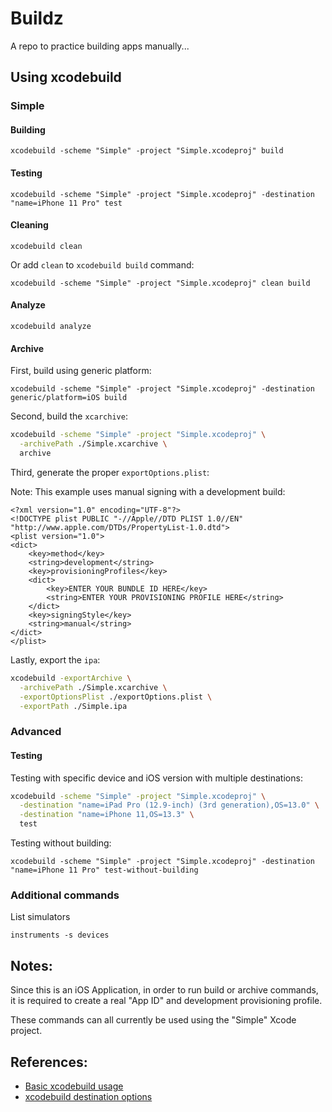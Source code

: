 # Buildz

A repo to practice building apps manually...

## Using xcodebuild

### Simple

#### Building

`xcodebuild -scheme "Simple" -project "Simple.xcodeproj" build`

#### Testing

`xcodebuild -scheme "Simple" -project "Simple.xcodeproj" -destination "name=iPhone 11 Pro" test`

#### Cleaning

`xcodebuild clean`

Or add `clean` to `xcodebuild build` command:

`xcodebuild -scheme "Simple" -project "Simple.xcodeproj" clean build`

#### Analyze

`xcodebuild analyze`

#### Archive

First, build using generic platform:

`xcodebuild -scheme "Simple" -project "Simple.xcodeproj" -destination generic/platform=iOS build`

Second, build the `xcarchive`:

```bash
xcodebuild -scheme "Simple" -project "Simple.xcodeproj" \
  -archivePath ./Simple.xcarchive \
  archive
```

Third, generate the proper `exportOptions.plist`:

Note: This example uses manual signing with a development build:

```
<?xml version="1.0" encoding="UTF-8"?>
<!DOCTYPE plist PUBLIC "-//Apple//DTD PLIST 1.0//EN" "http://www.apple.com/DTDs/PropertyList-1.0.dtd">
<plist version="1.0">
<dict>
	<key>method</key>
	<string>development</string>
	<key>provisioningProfiles</key>
	<dict>
		<key>ENTER YOUR BUNDLE ID HERE</key>
		<string>ENTER YOUR PROVISIONING PROFILE HERE</string>
	</dict>
	<key>signingStyle</key>
	<string>manual</string>
</dict>
</plist>
```

Lastly, export the `ipa`:

```bash
xcodebuild -exportArchive \
  -archivePath ./Simple.xcarchive \
  -exportOptionsPlist ./exportOptions.plist \
  -exportPath ./Simple.ipa
```

### Advanced

#### Testing

Testing with specific device and iOS version  with multiple destinations:

```bash
xcodebuild -scheme "Simple" -project "Simple.xcodeproj" \
  -destination "name=iPad Pro (12.9-inch) (3rd generation),OS=13.0" \
  -destination "name=iPhone 11,OS=13.3" \
  test
```

Testing without building:

`xcodebuild -scheme "Simple" -project "Simple.xcodeproj" -destination "name=iPhone 11 Pro" test-without-building`

### Additional commands

List simulators

`instruments -s devices`

## Notes:

Since this is an iOS Application, in order to run build or archive commands, it is required to create a real "App ID" and development provisioning profile.

These commands can all currently be used using the "Simple" Xcode project.

## References:

* [Basic xcodebuild usage](https://medium.com/xcblog/xcodebuild-deploy-ios-app-from-command-line-c6defff0d8b8)
* [xcodebuild destination options](https://www.mokacoding.com/blog/xcodebuild-destination-options/)
